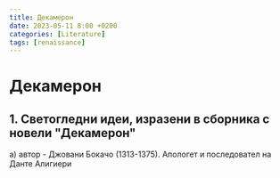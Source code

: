 ```yaml
---
title: Декамерон
date: 2023-05-11 8:00 +0200
categories: [Literature]
tags: [renaissance]
---
```

# Декамерон

## 1. Светогледни идеи, изразени в сборника с новели "Декамерон"
a) автор - Джовани Бокачо (1313-1375). Апологет и последовател на Данте Алигиери


